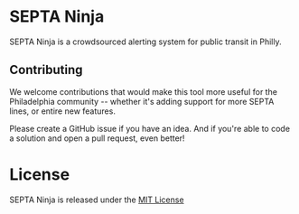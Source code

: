 # SEPTA Ninja
SEPTA Ninja is a crowdsourced alerting system for public transit in Philly.

## Contributing

We welcome contributions that would make this tool more useful for the Philadelphia community -- whether it's adding support for more SEPTA lines, or entire new features.

Please create a GitHub issue if you have an idea. And if you're able to code a solution and open a pull request, even better!

# License

SEPTA Ninja is released under the [MIT License](http://www.opensource.org/licenses/MIT)
